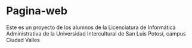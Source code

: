 # Pagina-web
Este es un proyecto de los alumnos de la Licenciatura de Informática Administrativa de la Universidad Intercultural de San Luis Potosí, campus Ciudad Valles
